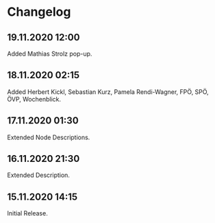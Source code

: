 # Changelog

## 19.11.2020 12:00

Added Mathias Strolz pop-up.

## 18.11.2020 02:15

Added Herbert Kickl, Sebastian Kurz, Pamela Rendi-Wagner, FPÖ, SPÖ, ÖVP, Wochenblick.

## 17.11.2020 01:30

Extended Node Descriptions.

## 16.11.2020 21:30

Extended Description.

## 15.11.2020 14:15

Initial Release.
